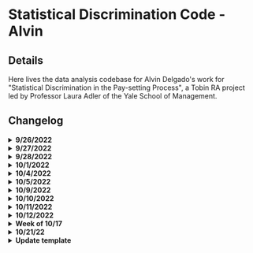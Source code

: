 # Statistical Discrimination Code - Alvin

## Details

Here lives the data analysis codebase for Alvin Delgado's work for "Statistical Discrimination in the Pay-setting Process", a Tobin RA project led by Professor Laura Adler of the Yale School of Management.

## Changelog

<details><summary><b>9/26/2022</b></summary>

* initiated files for 1) data processing, 2) data analysis
* added code to ingest all datasets, merged years where necessary

</details>










<details><summary><b>9/27/2022</b></summary>

* added function for chi-square quantile plotting (ran into many errors with size of data)
* created basic comparison plots between genders for pay (ran into issues with factors)

</details>









<details><summary><b>9/28/2022</b></summary>

* reassigned gender labels in all dataframes
* rewrote comparison plot code for easy iteration and other variables

</details>








<details><summary><b>10/1/2022</b></summary>

* checked for distribution of gender labels reported
* checked counts for different years to see if # of survey respondants changed significantly (it did!)
* checked to see if there are any repeat responses in each year

</details>










<details><summary><b>10/4/2022</b></summary>

Updates to `data_processing.Rmd`:
* Transormed date text field to date field with `lubridate`
* Reorganized how data is loaded, reshaped, and saved
* Moved some functions from the processing document to the analysis document
* Added functionality 

---

Updates to `data_analysis.Rmd`
* Added new column to datasets to "round" data to current month
* Drew histograms of date distributions to check for outliers
    * There were quite a few in 2015 and 2016!
* Checked distribution of industries across responses
* Added `dfList`, a list of the yearly dataframes, which makes iterating over years *much* easier.

---

Notes:
* Dates seem to be fairly uniformly distributed across the years, and there were only a few anomalies (see question below).
* There's about 10-15% data on industry missing from each year. The spread is definitely not uniform.
* For fun: go back and clean up plotmaking using `dfList` and `lapply()`

---

Questions:
* There are a lot of entries that have `NA` for gender, what should we do with these?
* Should we just get rid of dates outside of the year each table is supposed to be from?
* How should we continue exploring industry type, if at all?

</details>








<details><summary><b>10/5/2022</b></summary>

Updates to `data_analysis.Rmd`
* Added histograms of `YRS_EXP`
* Removed negative values for `YRS_EXP`
* Checked distribution of total compensation

---

Notes:
* There are a lot of high outliers for total compensation

---

Questions:
* Is it good practice to remove invalid data rows (e.g. neg values above), or just replace the invalid data entries with `NA`?
* How should we be choosing to remove outliers in general?

</details>








<details><summary><b>10/9/2022</b></summary>

Updates to `data_processing.Rmd`:
* Cleaned `manager_relationship` var to be all numeric
* Cleaned `fair_pay` var to be all numeric
* Cleaned `employer_satisfaction` to be all numeric
* Cleaned `fair_pay` to all be numeric
* Started cleaning `phdyr_graduate`
    * I should check over the excel sheets to see how to transform this (i.e. account for both years *and* "did not graduate")

---

Updates to `data_analysis.Rmd`
* 

---

Notes:
* A reminder from last meeting that the .xlsx for 2019 includes data from the first half of 2020
* `Fair_pay` has almost only `NA` for 2015,2016, then about 25-33% `NA` for other years
* `employer_satisfaction` is missing about half the data for 2019,2020. Even though the dataframes contain an incorrect period of data, these missing values seem consistent across both years. 
* I am going to stop checking for missing data until I've successfully merged the datasets.
* `manager_relationship`, `fair_pay`, `employer_satisfaction`, and `fair_pay` are all on a scale from 1-5 for "Strongly Disagree" to "Strongly Agree"

---

Questions:
* 

</details>








<details><summary><b>10/10/2022</b></summary>

Updates to `data_processing.Rmd`:
* Cleaned `phdyr_graduate` - turned into a factor
* Cleaned `mbayr_graduate` - turned into a factor
* Merged all years' datasets into one master called `alldata`
* Saved `alldata` as easily loadable .RData and .csv files for ingesting into `data_analysis`
* Removed code for saving each year's dataset individually to a .RData file
* Added code to sanity check `TCC`

---

Updates to `data_analysis.Rmd`
* 

---

Notes:
* According to [DQYDJ](https://dqydj.com/average-median-top-individual-income-percentiles/), the 99th percentile of income was $401,622, while in 2020 it was $357,552.
    * Note: this site used BLS data, but I wasn't sure if I should have calculated this myself, or gotten an academic source. [This](https://data.bls.gov/cgi-bin/surveymost?ce) might be a good alternative to do it by hand.
    * The 99th percentile of `TCC` in our data was 212500
* `TCC` didn't seem to have any people who reported hourly wages as total compensation (min was about 4400)
    * cool observation: there's spikes at every $1000
* Strange: there are only 3 "other" responses to gender in 2016.

</details>









<details><summary><b>10/11/2022</b></summary>

Updates to `data_processing.Rmd`:
* updated code to work with the merged dataframe `alldata`

---

Updates to `data_analysis.Rmd`
* Cleaned `yrs_exp` - made negative values NA
* Fixed `salary` graphs by gender, switched `salary` with `TCC` b/c less missing data.\

---

Notes:
* There's about 12% missing data for `Industry`
* There's some pretty stark differenes in industry by gender in traditionally gendered roles (e.g. education, construction, and healthcare/social assistance)
* 

---

Questions:
* How was the original data formatted? I was wondering about why some years have about 500-1000 entries from the next year


</details>





<details><summary><b>10/12/2022</b></summary>

Updates to `data_processing.Rmd`:
* 

---

Updates to `data_analysis.Rmd`
* Compared Industry by Gender (tables, barplots)
* Compared Management by gender
* Compared education by gender (tables, barplots)
* Compared age by gender
* Calculated proportional data across states and cities

---

Notes:
* There aren't huge differences between education level and gender
    * Minor differences: larger proportions of women obtain associate's, health profession, master's, and non-degree certificates comapred to men
    * Men obtained more GED/high school diplomas (does this make sense), MBAs, and PHDs compared to women.
* There is a narrowing of the proportion of management positions held by men and women over time
* Majority of responses are from young people - this might affect broader trends we see?

---

Questions:
* How might patterns or trends in our data effect future analyses?

</details>








<details><summary><b>Week of 10/17</b></summary>

Updates to `data_processing.Rmd`:
* Created tables of highest paying occupations (`onet_broad`)
    * Filtered dataset to exclude data higher than the 2020 99th percentile in individual
    income
* Reordered commands for efficiency
* Filtered for 24 <= age <= 54 
* Recoded `NA` in `Gender` to "Missing"

---

Updates to `data_analysis.Rmd`
* 

---

Notes:
* The majority of outliers are chief executives, physicians, lawyers, operations 
managers, sales managers, financial analysts, and management analysts. This is when we filter data
higher than the 2020 99th percentile, 401622 (see above for source)
    * Since these jobs are fairly similar, I decided to just filter based on the 
    99th percentile alone. Even if we end up choosing another year's 99th percentile
    to do a cutoff, the types of employees that would be excluded from our data would be 
    more or less from the same crowd. 


---

Questions:
* 

</details>








<details><summary><b>10/21/22</b></summary>

Updates to `data_processing.Rmd`:
* Reordered commands for relabelling the `GENDER` column (fixed an error where NAs would
be labelled as "Other" instead of "Missing")
* Fixed filtering by `TCC` (I used the wrong inequality before haha)

---

Updates to `data_analysis.Rmd`
* 

---

Notes:
* 

---

Questions:
* 

</details>










<details><summary><b>Update template</b></summary>

Updates to `data_processing.Rmd`:
* 

---

Updates to `data_analysis.Rmd`
* 

---

Notes:
* 

---

Questions:
* 

</details>

